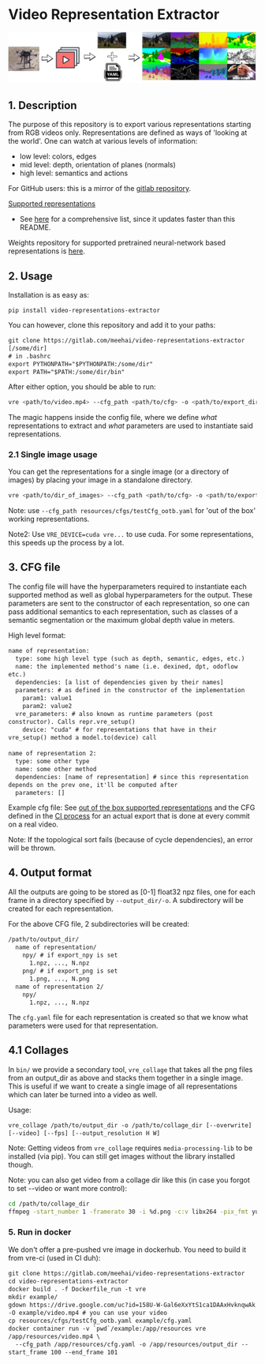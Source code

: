 # Video Representation Extractor

![logo](logo.png)

## 1. Description

The purpose of this repository is to export various representations starting from RGB videos only. Representations are
defined as ways of 'looking at the world'. One can watch at various levels of information:
- low level: colors, edges
- mid level: depth, orientation of planes (normals)
- high level: semantics and actions

For GitHub users: this is a mirror of the
[gitlab repository](https://gitlab.com/meehai/video-representations-extractor).

<u>Supported representations</u>

- See [here](vre/representations/build_representations.py) for a comprehensive list, since it updates faster
than this README.

Weights repository for supported pretrained neural-network based representations is
[here](https://drive.google.com/drive/folders/1bWKEAiTXDpgaY2YOAFBvMqqyOGSafoIm?usp=sharing).

## 2. Usage

Installation is as easy as:
```
pip install video-representations-extractor
```

You can however, clone this repository and add it to your paths:
```
git clone https://gitlab.com/meehai/video-representations-extractor [/some/dir]
# in .bashrc
export PYTHONPATH="$PYTHONPATH:/some/dir"
export PATH="$PATH:/some/dir/bin"
```

After either option, you should be able to run:
```bash
vre <path/to/video.mp4> --cfg_path <path/to/cfg> -o <path/to/export_dir>
```

The magic happens inside the config file, where we define *what* representations to extract and *what* parameters are
used to instantiate said representations.

### 2.1 Single image usage

You can get the representations for a single image (or a directory of images) by placing your image in a standalone
directory.

```bash
vre <path/to/dir_of_images> --cfg_path <path/to/cfg> -o <path/to/export_dir>
```

Note: use `--cfg_path resources/cfgs/testCfg_ootb.yaml` for 'out of the box' working representations.

Note2: Use `VRE_DEVICE=cuda vre...` to use cuda. For some representations, this speeds up the process by a lot.

## 3. CFG file

The config file will have the hyperparameters required to instantiate each supported method as well as global
hyperparameters for the output. These parameters are sent to the constructor of each representation, so one can pass
additional semantics to each representation, such as classes of a semantic segmentation or the maximum global depth
value in meters.

High level format:

```
name of representation:
  type: some high level type (such as depth, semantic, edges, etc.)
  name: the implemented method's name (i.e. dexined, dpt, odoflow etc.)
  dependencies: [a list of dependencies given by their names]
  parameters: # as defined in the constructor of the implementation
    param1: value1
    param2: value2
  vre_parameters: # also known as runtime parameters (post constructor). Calls repr.vre_setup()
    device: "cuda" # for representations that have in their vre_setup() method a model.to(device) call

name of representation 2:
  type: some other type
  name: some other method
  dependencies: [name of representation] # since this representation depends on the prev one, it'll be computed after
  parameters: []
```

Example cfg file: See [out of the box supported representations](resources/cfgs/testCfg_ootb.yaml) and the CFG defined
in the [CI process](test/end_to_end/imgur/run.sh) for an actual export that is done at every commit on a real video.

Note: If the topological sort fails (because of cycle dependencies), an error will be thrown.

## 4. Output format

All the outputs are going to be stored as [0-1] float32 npz files, one for each frame in a directory specified by
`--output_dir/-o`. A subdirectory will be created for each representation.

For the above CFG file, 2 subdirectories will be created:

```
/path/to/output_dir/
  name of representation/
    npy/ # if export_npy is set
      1.npz, ..., N.npz
    png/ # if export_png is set
      1.png, ..., N.png
  name of representation 2/
    npy/
      1.npz, ..., N.npz
```

The `cfg.yaml` file for each representation is created so that we know what parameters were used for that
representation.

## 4.1 Collages

In `bin/` we provide a secondary tool, `vre_collage` that takes all the png files from an output_dir as above and
stacks them together in a single image. This is useful if we want to create a single image of all representations which
can later be turned into a video as well.

Usage:
```
vre_collage /path/to/output_dir -o /path/to/collage_dir [--overwrite] [--video] [--fps] [--output_resolution H W]
```

Note: Getting videos from `vre_collage` requires `media-processing-lib` to be installed (via pip). You can still get
images without the library installed though.

Note: you can also get video from a collage dir like this (in case you forgot to set --video or want more control):

```bash
cd /path/to/collage_dir
ffmpeg -start_number 1 -framerate 30 -i %d.png -c:v libx264 -pix_fmt yuv420p /path/to/collage.mp4;
```

### 5. Run in docker

We don't offer a pre-pushed vre image in dockerhub. You need to build it from vre-ci (used in CI duh):

```
git clone https://gitlab.com/meehai/video-representations-extractor
cd video-representations-extractor
docker build . -f Dockerfile_run -t vre
mkdir example/
gdown https://drive.google.com/uc?id=158U-W-Gal6eXxYtS1ca1DAAxHvknqwAk -O example/video.mp4 # you can use your video
cp resources/cfgs/testCfg_ootb.yaml example/cfg.yaml
docker container run -v `pwd`/example:/app/resources vre /app/resources/video.mp4 \
  --cfg_path /app/resources/cfg.yaml -o /app/resources/output_dir --start_frame 100 --end_frame 101
```
